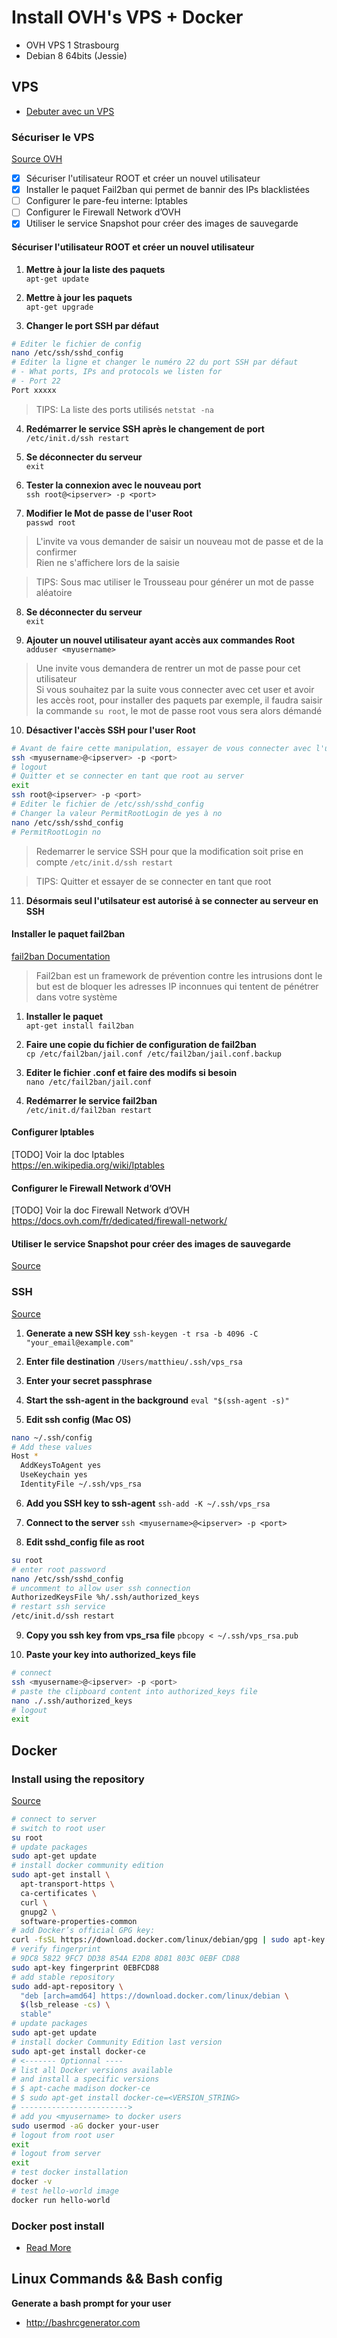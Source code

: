 # Install OVH's VPS + Docker

- OVH VPS 1 Strasbourg
- Debian 8 64bits (Jessie)

## VPS

- [Debuter avec un VPS](https://docs.ovh.com/fr/vps/debuter-avec-vps/)

### Sécuriser le VPS

[Source OVH](https://docs.ovh.com/fr/vps/conseils-securisation-vps/)

- [x] Sécuriser l'utilisateur ROOT et créer un nouvel utilisateur
- [x] Installer le paquet Fail2ban qui permet de bannir des IPs blacklistées
- [ ] Configurer le pare-feu interne: Iptables
- [ ] Configurer le Firewall Network d’OVH
- [x] Utiliser le service Snapshot pour créer des images de sauvegarde

#### Sécuriser l'utilisateur ROOT et créer un nouvel utilisateur

1. **Mettre à jour la liste des paquets**<br>
`apt-get update`

2. **Mettre à jour les paquets**<br>
`apt-get upgrade`

3. **Changer le port SSH par défaut**<br>
```bash
# Editer le fichier de config
nano /etc/ssh/sshd_config
# Editer la ligne et changer le numéro 22 du port SSH par défaut
# - What ports, IPs and protocols we listen for
# - Port 22
Port xxxxx
```

> TIPS: La liste des ports utilisés `netstat -na`

4. **Redémarrer le service SSH après le changement de port**<br>
`/etc/init.d/ssh restart`

5. **Se déconnecter du serveur**<br>
`exit`

6. **Tester la connexion avec le nouveau port**<br>
`ssh root@<ipserver> -p <port>`

7. **Modifier le Mot de passe de l'user Root**<br>
`passwd root`

> L'invite va vous demander de saisir un nouveau mot de passe et de la confirmer<br>
> Rien ne s'affichere lors de la saisie

> TIPS: Sous mac utiliser le Trousseau pour générer un mot de passe aléatoire

8. **Se déconnecter du serveur**<br>
`exit`

9. **Ajouter un nouvel utilisateur ayant accès aux commandes Root**<br>
`adduser <myusername>`

> Une invite vous demandera de rentrer un mot de passe pour cet utilisateur<br>
> Si vous souhaitez par la suite vous connecter avec cet user et avoir les accès root, pour installer des paquets par exemple, il faudra saisir la commande `su root`, le mot de passe root vous sera alors démandé<br>

10. **Désactiver l'accès SSH pour l'user Root**<br>

```bash
# Avant de faire cette manipulation, essayer de vous connecter avec l'utilisateur précedemment créer à l'étape 9
ssh <myusername>@<ipserver> -p <port>
# logout
# Quitter et se connecter en tant que root au server
exit
ssh root@<ipserver> -p <port>
# Editer le fichier de /etc/ssh/sshd_config
# Changer la valeur PermitRootLogin de yes à no
nano /etc/ssh/sshd_config
# PermitRootLogin no
```

> Redemarrer le service SSH pour que la modification soit prise en compte
`/etc/init.d/ssh restart`

> TIPS: Quitter et essayer de se connecter en tant que root

11. **Désormais seul l'utilsateur <myusername> est autorisé à se connecter au serveur en SSH**

#### Installer le paquet fail2ban

[fail2ban Documentation](https://www.fail2ban.org/wiki/index.php/Main_Page)

> Fail2ban est un framework de prévention contre les intrusions dont le but est de bloquer les adresses IP inconnues qui tentent de pénétrer dans votre système<br>

1. **Installer le paquet**<br>
`apt-get install fail2ban`

2. **Faire une copie du fichier de configuration de fail2ban**<br>
`cp /etc/fail2ban/jail.conf /etc/fail2ban/jail.conf.backup`

3. **Editer le fichier .conf et faire des modifs si besoin**<br>
`nano /etc/fail2ban/jail.conf`

4. **Redémarrer le service fail2ban**<br>
`/etc/init.d/fail2ban restart`

#### Configurer Iptables

[TODO] Voir la doc Iptables<br>
https://en.wikipedia.org/wiki/Iptables

#### Configurer le Firewall Network d’OVH

[TODO] Voir la doc Firewall Network d’OVH<br>
https://docs.ovh.com/fr/dedicated/firewall-network/

#### Utiliser le service Snapshot pour créer des images de sauvegarde

[Source](https://www.ovh.com/world/vps/backup-vps.xml)

### SSH

[Source](https://help.github.com/articles/generating-a-new-ssh-key-and-adding-it-to-the-ssh-agent/)

1. **Generate a new SSH key**
`ssh-keygen -t rsa -b 4096 -C "your_email@example.com"`

2. **Enter file destination**
`/Users/matthieu/.ssh/vps_rsa`

3. **Enter your secret passphrase**

4. **Start the ssh-agent in the background**
`eval "$(ssh-agent -s)"`

5. **Edit ssh config (Mac OS)**
```bash
nano ~/.ssh/config
# Add these values
Host *
  AddKeysToAgent yes
  UseKeychain yes
  IdentityFile ~/.ssh/vps_rsa
```

6. **Add you SSH key to ssh-agent**
`ssh-add -K ~/.ssh/vps_rsa`

7. **Connect to the server**
`ssh <myusername>@<ipserver> -p <port>`

8. **Edit sshd_config file as root**
```bash
su root
# enter root password
nano /etc/ssh/sshd_config
# uncomment to allow user ssh connection
AuthorizedKeysFile %h/.ssh/authorized_keys
# restart ssh service
/etc/init.d/ssh restart
```

9. **Copy you ssh key from vps_rsa file**
`pbcopy < ~/.ssh/vps_rsa.pub`

10. **Paste your key into authorized_keys file**
```bash
# connect
ssh <myusername>@<ipserver> -p <port>
# paste the clipboard content into authorized_keys file
nano ./.ssh/authorized_keys
# logout
exit
```

## Docker

### Install using the repository

[Source](https://docs.docker.com/install/linux/docker-ce/debian/)

```bash
# connect to server
# switch to root user
su root
# update packages
sudo apt-get update
# install docker community edition
sudo apt-get install \
  apt-transport-https \
  ca-certificates \
  curl \
  gnupg2 \
  software-properties-common
# add Docker’s official GPG key:
curl -fsSL https://download.docker.com/linux/debian/gpg | sudo apt-key add -
# verify fingerprint
# 9DC8 5822 9FC7 DD38 854A E2D8 8D81 803C 0EBF CD88
sudo apt-key fingerprint 0EBFCD88
# add stable repository
sudo add-apt-repository \
  "deb [arch=amd64] https://download.docker.com/linux/debian \
  $(lsb_release -cs) \
  stable"
# update packages
sudo apt-get update
# install docker Community Edition last version
sudo apt-get install docker-ce
# <------- Optionnal ----
# list all Docker versions available
# and install a specific versions
# $ apt-cache madison docker-ce
# $ sudo apt-get install docker-ce=<VERSION_STRING>
# ------------------------>
# add you <myusername> to docker users
sudo usermod -aG docker your-user
# logout from root user
exit
# logout from server
exit
# test docker installation
docker -v
# test hello-world image
docker run hello-world
```

### Docker post install

- [Read More](https://docs.docker.com/install/linux/linux-postinstall/#cannot-connect-to-the-docker-daemon)

## Linux Commands && Bash config

**Generate a bash prompt for your user**
- http://bashrcgenerator.com
